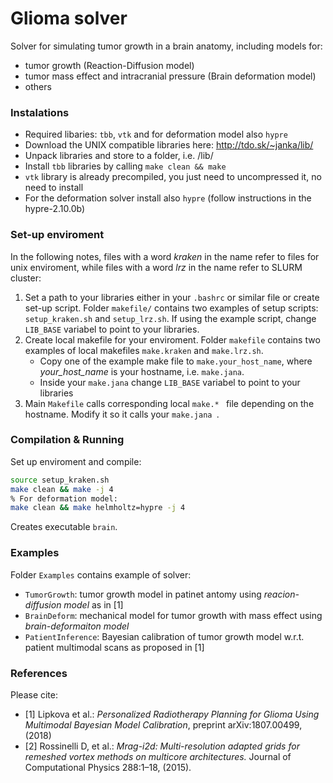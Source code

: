 # Glioma solver
Solver for simulating tumor growth in a brain anatomy, including models for:
* tumor growth (Reaction-Diffusion model)
* tumor mass effect and intracranial pressure (Brain deformation model)
* others

### Instalations
* Required libaries: `tbb`, `vtk` and for deformation model also `hypre`
* Download the UNIX compatible libraries here: http://tdo.sk/~janka/lib/ 
* Unpack libraries and store to a folder, i.e. /lib/ 
* Install `tbb` libraries by calling ```make clean && make```
* `vtk` library is already precompiled, you just need to uncompressed it, no need to install
* For the deformation solver install also `hypre` (follow instructions in the hypre-2.10.0b)

### Set-up enviroment
In the following notes, files with a word *kraken* in the name refer to files for unix enviroment, while files with a word *lrz* in the name refer to SLURM cluster:
1) Set a path to your libraries either in your ```.bashrc``` or similar file or create set-up script. Folder ```makefile/``` contains two examples of setup scripts: ```setup_kraken.sh``` and ```setup_lrz.sh```. If using the example script, change ```LIB_BASE``` variabel to point to your libraries.
2) Create local makefile for your enviroment.  Folder ```makefile``` contains two examples of local makefiles ```make.kraken``` and ```make.lrz.sh```. 
    * Copy one of the example make file to ```make.your_host_name```, where *your_host_name* is your hostname, i.e. ```make.jana```. 
    * Inside your ```make.jana``` change ```LIB_BASE``` variabel to point to your libraries
3) Main ```Makefile``` calls corresponding local  ```make.* ``` file depending on the hostname. Modify it so it calls your  ```make.jana ```.

### Compilation & Running
Set up enviroment and compile:
```sh
source setup_kraken.sh
make clean && make -j 4
% For deformation model:
make clean && make helmholtz=hypre -j 4
```
Creates executable ```brain```. 

### Examples
Folder `Examples` contains example of solver:
* `TumorGrowth`: tumor growth model in patinet antomy using *reacion-diffusion model* as in [1]
* `BrainDeform`: mechanical model for tumor growth with mass effect using *brain-deformaiton model*
* `PatientInference`: Bayesian calibration of tumor growth model w.r.t. patient multimodal scans as proposed in [1] 

### References
Please cite:
* [1] Lipkova et al.: *Personalized Radiotherapy Planning for Glioma Using Multimodal Bayesian Model Calibration*, preprint arXiv:1807.00499, (2018)
* [2] Rossinelli D, et al.: *Mrag-i2d: Multi-resolution adapted grids for remeshed vortex methods on multicore architectures.* Journal of Computational Physics 288:1–18, (2015).
    

